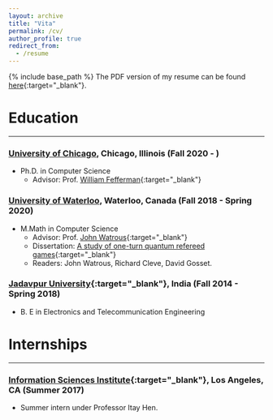 ```yaml
---
layout: archive
title: "Vita"
permalink: /cv/
author_profile: true
redirect_from:
  - /resume
---
```


{% include base_path %}
The PDF version of my resume can be found [here](../files/CV_Soumik.pdf){:target="_blank"}.

Education
======
---


### [University of Chicago](https://www.uchicago.edu), Chicago, Illinois (Fall 2020 - )
* Ph.D. in Computer Science
    * Advisor: Prof. [William Fefferman](http://www.billfefferman.com){:target="_blank"}
    
 ### [University of Waterloo](https://uwaterloo.ca), Waterloo, Canada (Fall 2018 - Spring 2020)
* M.Math in Computer Science 
    * Advisor: Prof. [John Watrous](https://cs.uwaterloo.ca/~watrous/){:target="_blank"}
    * Dissertation: [A study of one-turn quantum refereed games](https://uwspace.uwaterloo.ca/handle/10012/16056){:target="_blank"}
    * Readers: John Watrous, Richard Cleve, David Gosset.

### [Jadavpur University](http://www.jaduniv.edu.in){:target="_blank"}, India (Fall 2014 - Spring 2018)
* B. E in Electronics and Telecommunication Engineering 


Internships
======
---
### [Information Sciences Institute](https://www.isi.edu){:target="_blank"}, Los Angeles, CA (Summer 2017)
* Summer intern under Professor Itay Hen.
 
